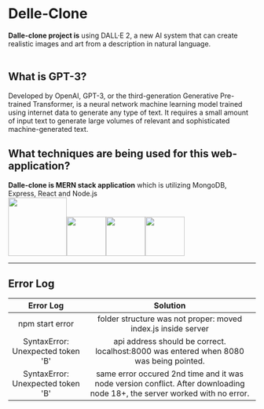 # Delle-Clone
**Dalle-clone project is** using DALL·E 2, a new AI system that can create realistic images and art from a description in natural language.<br><br>

## What is GPT-3?
Developed by OpenAI, GPT-3, or the third-generation Generative Pre-trained Transformer, is a neural network machine learning model trained using internet data to generate any type of text. It requires a small amount of input text to generate large volumes of relevant and sophisticated machine-generated text.

## What techniques are being used for this web-application?
**Dalle-clone is MERN stack application** which is utilizing MongoDB, Express, React and Node.js <br>
<img src="https://user-images.githubusercontent.com/49248131/216709718-5e225895-68f6-4c65-b1b8-628a17b2193e.jpg" height="119"/><img src="https://user-images.githubusercontent.com/49248131/216709781-66f9c8be-4a35-4c1b-b7a3-a464467dce3d.png" height="80"/><img src="https://user-images.githubusercontent.com/49248131/216710704-009f9816-6f9a-4043-a3a2-8f02777582d0.png" height="80"/><img src="https://user-images.githubusercontent.com/49248131/216709749-87070e17-225e-4e07-a6ae-bcc375e4134e.png" height="80"/>
___

## Error Log

|Error Log|Solution|
|:--:|:--:|
|npm start error|folder structure was not proper: moved index.js inside server|
|SyntaxError: Unexpected token 'B'|api address should be correct. localhost:8000 was entered when 8080 was being pointed.|
|SyntaxError: Unexpected token 'B'|same error occured 2nd time and it was node version conflict. After downloading node 18+, the server worked with no error.|

